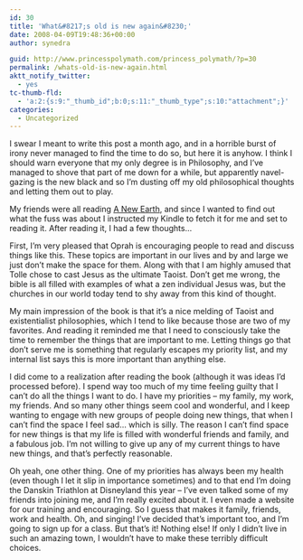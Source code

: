 ```yaml
---
id: 30
title: 'What&#8217;s old is new again&#8230;'
date: 2008-04-09T19:48:36+00:00
author: synedra

guid: http://www.princesspolymath.com/princess_polymath/?p=30
permalink: /whats-old-is-new-again.html
aktt_notify_twitter:
  - yes
tc-thumb-fld:
  - 'a:2:{s:9:"_thumb_id";b:0;s:11:"_thumb_type";s:10:"attachment";}'
categories:
  - Uncategorized
---
```

I swear I meant to write this post a month ago, and in a horrible burst of irony never managed to find the time to do so, but here it is anyhow. I think I should warn everyone that my only degree is in Philosophy, and I&#8217;ve managed to shove that part of me down for a while, but apparently navel-gazing is the new black and so I&#8217;m dusting off my old philosophical thoughts and letting them out to play.
  
My friends were all reading [A New Earth](http://www.amazon.com/New-Earth-Awakening-Lifes-Purpose/dp/0525948023), and since I wanted to find out what the fuss was about I instructed my Kindle to fetch it for me and set to reading it. After reading it, I had a few thoughts&#8230;
  
First, I&#8217;m very pleased that Oprah is encouraging people to read and discuss things like this. These topics are important in our lives and by and large we just don&#8217;t make the space for them. Along with that I am highly amused that Tolle chose to cast Jesus as the ultimate Taoist. Don&#8217;t get me wrong, the bible is all filled with examples of what a zen individual Jesus was, but the churches in our world today tend to shy away from this kind of thought.
  
My main impression of the book is that it&#8217;s a nice melding of Taoist and existentialist philosophies, which I tend to like because those are two of my favorites. And reading it reminded me that I need to consciously take the time to remember the things that are important to me. Letting things go that don&#8217;t serve me is something that regularly escapes my priority list, and my internal list says this is more important than anything else.
  
I did come to a realization after reading the book (although it was ideas I&#8217;d processed before). I spend way too much of my time feeling guilty that I can&#8217;t do all the things I want to do. I have my priorities &#8211; my family, my work, my friends. And so many other things seem cool and wonderful, and I keep wanting to engage with new groups of people doing new things, that when I can&#8217;t find the space I feel sad&#8230; which is silly. The reason I can&#8217;t find space for new things is that my life is filled with wonderful friends and family, and a fabulous job. I&#8217;m not willing to give up any of my current things to have new things, and that&#8217;s perfectly reasonable.
  
Oh yeah, one other thing. One of my priorities has always been my health (even though I let it slip in importance sometimes) and to that end I&#8217;m doing the Danskin Triathlon at Disneyland this year &#8211; I&#8217;ve even talked some of my friends into joining me, and I&#8217;m really excited about it. I even made a website for our training and encouraging. So I guess that makes it family, friends, work and health. Oh, and singing! I&#8217;ve decided that&#8217;s important too, and I&#8217;m going to sign up for a class. But that&#8217;s it! Nothing else! If only I didn&#8217;t live in such an amazing town, I wouldn&#8217;t have to make these terribly difficult choices.